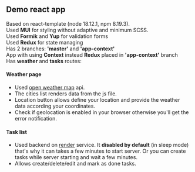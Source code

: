 ## Demo react app
Based on react-template (node 18.12.1, npm 8.19.3).\
Used **MUI** for styling without adaptive and minimum SCSS.\
Used **Formik** and **Yup** for validation forms\
Used **Redux** for state managing\
Has 2 branches: **'master'** and **'app-context'**\
App with using **Context** instead **Redux** placed in 
**'app-context'** branch\
Has **weather** and **tasks** routes:

#### Weather page
- Used [open weather map](https://openweathermap.org/) api.
- The cities list renders data from the js file.
- Location button allows define your location and provide
the weather data according your coordinates.
- Check if geolocation is enabled in your browser otherwise
you'll get the error notification.

#### Task list
- Used backend on [render](https://render.com/) service.
It **disabled by default** (in sleep mode) that's why it 
can takes a few minutes to start server. Or you can 
create tasks while server starting and wait a few minutes.
- Allows create/delete/edit and mark as done tasks.

